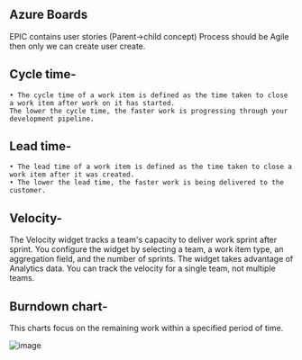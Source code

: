 ## Azure Boards

EPIC contains user stories (Parent->child concept)
Process should be Agile then only we can create user create.

## Cycle time-
	• The cycle time of a work item is defined as the time taken to close a work item after work on it has started. 
	The lower the cycle time, the faster work is progressing through your development pipeline.
	
## Lead time-
	• The lead time of a work item is defined as the time taken to close a work item after it was created.
	• The lower the lead time, the faster work is being delivered to the customer.

## Velocity-
The Velocity widget tracks a team's capacity to deliver work sprint after sprint. You configure the widget by selecting a team, a work item type, an aggregation field, and the number of sprints. The widget takes advantage of Analytics data. You can track the velocity for a single team, not multiple teams.

## Burndown chart-
This charts focus on the remaining work within a specified period of time.




![image](https://github.com/user-attachments/assets/39bd7d34-f3f1-41fd-b5cc-9f15321f4842)
